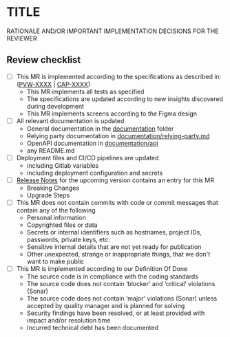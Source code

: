 # TITLE

RATIONALE AND/OR IMPORTANT IMPLEMENTATION DECISIONS FOR THE REVIEWER

## Review checklist

- [ ] This MR is implemented according to the specifications as described in: ([PVW-XXXX](https://JIRA_LINK) | [CAP-XXXX](https://CAP_LINK))
    - This MR implements all tests as specified
    - The specifications are updated according to new insights discovered during development
    - This MR implements screens according to the Figma design
- [ ] All relevant documentation is updated
    - General documentation in the [documentation](./documentation/) folder
    - Relying party documentation in [documentation/relying-party.md](./documentation/relying-party.md)
    - OpenAPI documentation in [documentation/api](./documentation/api/)
    - any README.md
- [ ] Deployment files and CI/CD pipelines are updated
    - including Gitlab variables
    - including deployment configuration and secrets
- [ ] [Release Notes](./documentation/release-notes/) for the upcoming version contains an entry for this MR
    - Breaking Changes
    - Upgrade Steps
- [ ] This MR does not contain commits with code or commit messages that contain any of the following
    - Personal information
    - Copyrighted files or data
    - Secrets or internal identifiers such as hostnames, project IDs, passwords, private keys, etc.
    - Sensitive internal details that are not yet ready for publication
    - Other unexpected, strange or inappropriate things, that we don't want to make public
- [ ] This MR is implemented according to our Definition Of Done
    - The source code is in compliance with the coding standards
    - The source code does not contain ‘blocker’ and ‘critical’ violations (Sonar)
    - The source code does not contain ‘major’ violations (Sonar) unless accepted by quality manager and is planned for solving
    - Security findings have been resolved, or at least provided with impact and/or resolution time
    - Incurred technical debt has been documented
